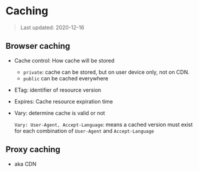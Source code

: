 # Caching

> Last updated: 2020-12-16

## Browser caching

- Cache control: How cache will be stored

  - `private`: cache can be stored, but on user device only, not on CDN.
  - `public` can be cached everywhere

- ETag: identifier of resource version

- Expires: Cache resource expiration time

- Vary: determine cache is valid or not

  `Vary: User-Agent, Accept-Language`: means a cached version must exist for each combination of `User-Agent` and `Accept-Language`

## Proxy caching

- aka CDN
